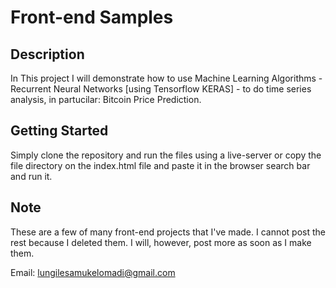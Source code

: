 # **Front-end Samples**

## **Description**

In This project I will demonstrate how to use 
Machine Learning Algorithms -Recurrent Neural Networks 
[using Tensorflow KERAS] - to do time series analysis, in partucilar:
Bitcoin Price Prediction.

## **Getting Started**

Simply clone the repository and run the files using a live-server 
or copy the file directory on the index.html file and paste it in the
browser search bar and run it.

## **Note**

These are a few of many front-end projects that I've made. I cannot 
post the rest because I deleted them. I will, however, post more as soon
as I make them.


Email: lungilesamukelomadi@gmail.com


